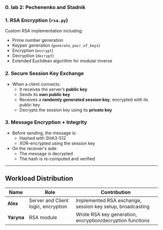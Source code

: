 
### 0. lab 2: Pechenenko and Stadnik

### 1. RSA Encryption (`rsa.py`)
Custom RSA implementation including:
- Prime number generation
- Keypair generation (`generate_pair_of_keys`)
- Encryption (`encrypt`)
- Decryption (`decrypt`)
- Extended Euclidean algorithm for modular inverse

### 2. Secure Session Key Exchange
- When a client connects:
  - It receives the server’s **public key**
  - Sends its **own public key**
  - Receives a **randomly generated session key**, encrypted with its public key
  - Decrypts the session key using its **private key**


### 3. Message Encryption + Integrity
- Before sending, the message is:
  - Hashed with SHA3-512
  - XOR-encrypted using the session key
- On the receiver's side:
  - The message is decrypted
  - The hash is re-computed and verified

---

## Workload Distribution

| Name      | Role                               | Contribution                                              |
|-----------|------------------------------------|-----------------------------------------------------------|
| **Alex** | Server and Client logic, encryption | Implemented RSA exchange, session key setup, broadcasting |
| **Yaryna**  | RSA module                         | Wrote RSA key generation, encryption/decryption functions |


